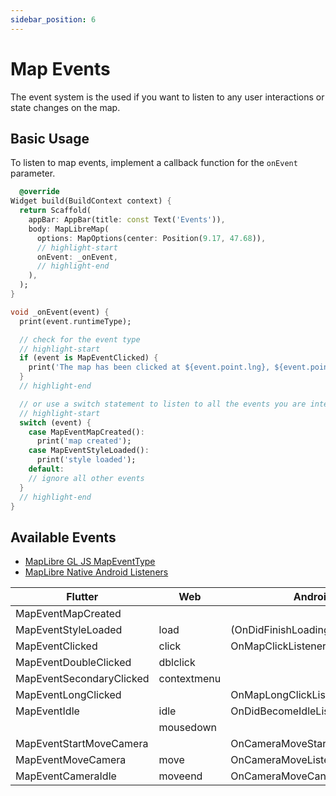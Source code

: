 ```yaml
---
sidebar_position: 6
---
```


# Map Events

The event system is the used if you want to listen to any user interactions or
state changes on the map.

## Basic Usage

To listen to map events, implement a callback function for the `onEvent`
parameter.

```dart
  @override
Widget build(BuildContext context) {
  return Scaffold(
    appBar: AppBar(title: const Text('Events')),
    body: MapLibreMap(
      options: MapOptions(center: Position(9.17, 47.68)),
      // highlight-start
      onEvent: _onEvent,
      // highlight-end
    ),
  );
}

void _onEvent(event) {
  print(event.runtimeType);

  // check for the event type
  // highlight-start
  if (event is MapEventClicked) {
    print('The map has been clicked at ${event.point.lng}, ${event.point.lat}');
  }
  // highlight-end

  // or use a switch statement to listen to all the events you are interested in
  // highlight-start
  switch (event) {
    case MapEventMapCreated():
      print('map created');
    case MapEventStyleLoaded():
      print('style loaded');
    default:
    // ignore all other events
  }
  // highlight-end
}
```

## Available Events

- [MapLibre GL JS MapEventType](https://maplibre.org/maplibre-gl-js/docs/API/type-aliases/MapEventType/)
- [MapLibre Native Android Listeners](https://maplibre.org/maplibre-native/android/api/-map-libre%20-native%20-android/org.maplibre.android.maps/-map-view/index.html)

| Flutter                  | Web         | Android                           | iOS | Windows | MacOS | Linux |
|--------------------------|-------------|-----------------------------------|-----|---------|-------|-------|
| MapEventMapCreated       |             |                                   |     |         |       |       |
| MapEventStyleLoaded      | load        | (OnDidFinishLoadingStyleListener) |     |         |       |       |
| MapEventClicked          | click       | OnMapClickListener                |     |         |       |       |
| MapEventDoubleClicked    | dblclick    |                                   |     |         |       |       |
| MapEventSecondaryClicked | contextmenu |                                   |     |         |       |       |
| MapEventLongClicked      |             | OnMapLongClickListener            |     |         |       |       |
| MapEventIdle             | idle        | OnDidBecomeIdleListener           |     |         |       |       |
|                          | mousedown   |                                   |     |         |       |       |
| MapEventStartMoveCamera  |             | OnCameraMoveStartedListener       |     |         |       |       |
| MapEventMoveCamera       | move        | OnCameraMoveListener              |     |         |       |       |
| MapEventCameraIdle       | moveend     | OnCameraMoveCanceledListener      |     |         |       |       |
